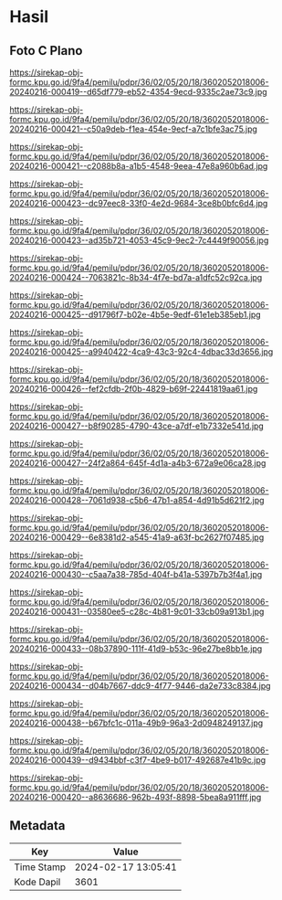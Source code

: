 # Hasil

## Foto C Plano

https://sirekap-obj-formc.kpu.go.id/9fa4/pemilu/pdpr/36/02/05/20/18/3602052018006-20240216-000419--d65df779-eb52-4354-9ecd-9335c2ae73c9.jpg

https://sirekap-obj-formc.kpu.go.id/9fa4/pemilu/pdpr/36/02/05/20/18/3602052018006-20240216-000421--c50a9deb-f1ea-454e-9ecf-a7c1bfe3ac75.jpg

https://sirekap-obj-formc.kpu.go.id/9fa4/pemilu/pdpr/36/02/05/20/18/3602052018006-20240216-000421--c2088b8a-a1b5-4548-9eea-47e8a960b6ad.jpg

https://sirekap-obj-formc.kpu.go.id/9fa4/pemilu/pdpr/36/02/05/20/18/3602052018006-20240216-000423--dc97eec8-33f0-4e2d-9684-3ce8b0bfc6d4.jpg

https://sirekap-obj-formc.kpu.go.id/9fa4/pemilu/pdpr/36/02/05/20/18/3602052018006-20240216-000423--ad35b721-4053-45c9-9ec2-7c4449f90056.jpg

https://sirekap-obj-formc.kpu.go.id/9fa4/pemilu/pdpr/36/02/05/20/18/3602052018006-20240216-000424--7063821c-8b34-4f7e-bd7a-a1dfc52c92ca.jpg

https://sirekap-obj-formc.kpu.go.id/9fa4/pemilu/pdpr/36/02/05/20/18/3602052018006-20240216-000425--d91796f7-b02e-4b5e-9edf-61e1eb385eb1.jpg

https://sirekap-obj-formc.kpu.go.id/9fa4/pemilu/pdpr/36/02/05/20/18/3602052018006-20240216-000425--a9940422-4ca9-43c3-92c4-4dbac33d3656.jpg

https://sirekap-obj-formc.kpu.go.id/9fa4/pemilu/pdpr/36/02/05/20/18/3602052018006-20240216-000426--fef2cfdb-2f0b-4829-b69f-22441819aa61.jpg

https://sirekap-obj-formc.kpu.go.id/9fa4/pemilu/pdpr/36/02/05/20/18/3602052018006-20240216-000427--b8f90285-4790-43ce-a7df-e1b7332e541d.jpg

https://sirekap-obj-formc.kpu.go.id/9fa4/pemilu/pdpr/36/02/05/20/18/3602052018006-20240216-000427--24f2a864-645f-4d1a-a4b3-672a9e06ca28.jpg

https://sirekap-obj-formc.kpu.go.id/9fa4/pemilu/pdpr/36/02/05/20/18/3602052018006-20240216-000428--7061d938-c5b6-47b1-a854-4d91b5d621f2.jpg

https://sirekap-obj-formc.kpu.go.id/9fa4/pemilu/pdpr/36/02/05/20/18/3602052018006-20240216-000429--6e8381d2-a545-41a9-a63f-bc2627f07485.jpg

https://sirekap-obj-formc.kpu.go.id/9fa4/pemilu/pdpr/36/02/05/20/18/3602052018006-20240216-000430--c5aa7a38-785d-404f-b41a-5397b7b3f4a1.jpg

https://sirekap-obj-formc.kpu.go.id/9fa4/pemilu/pdpr/36/02/05/20/18/3602052018006-20240216-000431--03580ee5-c28c-4b81-9c01-33cb09a913b1.jpg

https://sirekap-obj-formc.kpu.go.id/9fa4/pemilu/pdpr/36/02/05/20/18/3602052018006-20240216-000433--08b37890-111f-41d9-b53c-96e27be8bb1e.jpg

https://sirekap-obj-formc.kpu.go.id/9fa4/pemilu/pdpr/36/02/05/20/18/3602052018006-20240216-000434--d04b7667-ddc9-4f77-9446-da2e733c8384.jpg

https://sirekap-obj-formc.kpu.go.id/9fa4/pemilu/pdpr/36/02/05/20/18/3602052018006-20240216-000438--b67bfc1c-011a-49b9-96a3-2d0948249137.jpg

https://sirekap-obj-formc.kpu.go.id/9fa4/pemilu/pdpr/36/02/05/20/18/3602052018006-20240216-000439--d9434bbf-c3f7-4be9-b017-492687e41b9c.jpg

https://sirekap-obj-formc.kpu.go.id/9fa4/pemilu/pdpr/36/02/05/20/18/3602052018006-20240216-000420--a8636686-962b-493f-8898-5bea8a911fff.jpg


## Metadata

| Key        | Value               |
| ---------- | ------------------- |
| Time Stamp | 2024-02-17 13:05:41 |
| Kode Dapil | 3601                |



